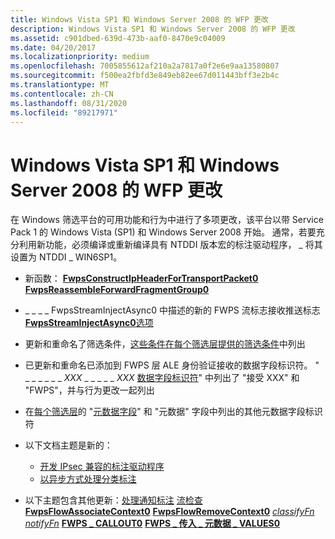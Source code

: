 ```yaml
---
title: Windows Vista SP1 和 Windows Server 2008 的 WFP 更改
description: Windows Vista SP1 和 Windows Server 2008 的 WFP 更改
ms.assetid: c901dbed-639d-473b-aaf0-8470e9c04009
ms.date: 04/20/2017
ms.localizationpriority: medium
ms.openlocfilehash: 7005855612af210a2a7817a0f2e6e9aa13580807
ms.sourcegitcommit: f500ea2fbfd3e849eb82ee67d011443bff3e2b4c
ms.translationtype: MT
ms.contentlocale: zh-CN
ms.lasthandoff: 08/31/2020
ms.locfileid: "89217971"
---
```

# <a name="wfp-changes-for-windows-vista-sp1-and-windows-server-2008"></a>Windows Vista SP1 和 Windows Server 2008 的 WFP 更改


在 Windows 筛选平台的可用功能和行为中进行了多项更改，该平台以带 Service Pack 1 的 Windows Vista (SP1) 和 Windows Server 2008 开始。 通常，若要充分利用新功能，必须编译或重新编译具有 NTDDI 版本宏的标注驱动程序， \_ 将其设置为 NTDDI \_ WIN6SP1。

-   新函数： [**FwpsConstructIpHeaderForTransportPacket0**](/windows-hardware/drivers/ddi/fwpsk/nf-fwpsk-fwpsconstructipheaderfortransportpacket0) 
     [**FwpsReassembleForwardFragmentGroup0**](/windows-hardware/drivers/ddi/fwpsk/nf-fwpsk-fwpsreassembleforwardfragmentgroup0)
-   \_ \_ \_ \_ FwpsStreamInjectAsync0 中描述的新的 FWPS 流标志接收推送标志[ **FwpsStreamInjectAsync0**选项](/windows-hardware/drivers/ddi/fwpsk/nf-fwpsk-fwpsstreaminjectasync0)

-   更新和重命名了筛选条件，[这些条件在每个筛选层提供的筛选条件](./filtering-conditions-available-at-each-filtering-layer.md)中列出

-   已更新和重命名已添加到 FWPS 层 ALE 身份验证接收的数据字段标识符。 " \_ \_ \_ \_ \_ \_ *XXX* \_ \_ \_ \_ \_ *XXX* [数据字段标识符](./data-field-identifiers.md)" 中列出了 "接受 XXX" 和 "FWPS"，并与行为更改一起列出

-   在[每个筛选层](./metadata-fields-at-each-filtering-layer.md)的 "[元数据字段](https://docs.microsoft.com/windows-hardware/drivers/network/metadata-fields)" 和 "元数据" 字段中列出的其他元数据字段标识符

-   以下文档主题是新的：
    -   [开发 IPsec 兼容的标注驱动程序](developing-ipsec-compatible-callout-drivers.md)
    -   [以异步方式处理分类标注](processing-classify-callouts-asynchronously.md)
-   以下主题包含其他更新：[处理通知标注](processing-notify-callouts.md) 
     [流检查](stream-inspection.md) 
     [**FwpsFlowAssociateContext0**](/windows-hardware/drivers/ddi/fwpsk/nf-fwpsk-fwpsflowassociatecontext0) 
     [**FwpsFlowRemoveContext0**](/windows-hardware/drivers/ddi/fwpsk/nf-fwpsk-fwpsflowremovecontext0) 
     [*classifyFn*](/windows-hardware/drivers/ddi/fwpsk/nc-fwpsk-fwps_callout_classify_fn0) 
     [*notifyFn*](/windows-hardware/drivers/ddi/fwpsk/nc-fwpsk-fwps_callout_notify_fn0) 
     [**FWPS \_ CALLOUT0**](/windows-hardware/drivers/ddi/fwpsk/ns-fwpsk-fwps_callout0_) 
     [**FWPS \_ 传入 \_ 元数据 \_ VALUES0**](/windows-hardware/drivers/ddi/fwpsk/ns-fwpsk-fwps_incoming_metadata_values0_)

 

